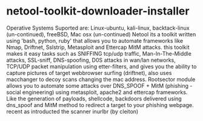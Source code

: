# netool-toolkit-downloader-installer
Operative Systems Suported are: Linux-ubuntu, kali-linux, backtack-linux (un-continued), freeBSD, Mac osx (un-continued)  Netool its a toolkit written using 'bash, python, ruby' that allows you to automate frameworks like Nmap, Driftnet, Sslstrip, Metasploit and Ettercap MitM attacks. this toolkit makes it easy tasks such as SNIFFING tcp/udp traffic, Man-In-The-Middle attacks, SSL-sniff, DNS-spoofing, D0S attacks in wan/lan networks, TCP/UDP packet manipulation using etter-filters, and gives you the ability to capture pictures of target webbrowser surfing (driftnet), also uses macchanger to decoy scans changing the mac address.  Rootsector module allows you to automate some attacks over DNS_SPOOF + MitM (phishing - social engineering) using metasploit, apache2 and ettercap frameworks. Like the generation of payloads, shellcode, backdoors delivered using dns_spoof and MitM method to redirect a target to your phishing webpage. recent as introducted the scanner inurlbr (by cleiton)
